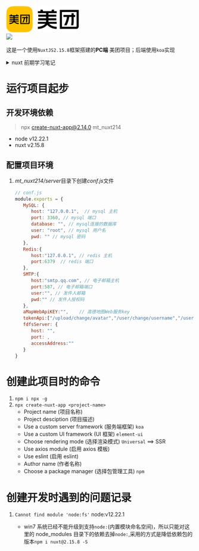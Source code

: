 <img src="./assets/images/logo.png">

<br/>
<img src="https://www.nuxtjs.cn/NUXTJS-logo-800.png" width="195">


这是一个使用`NuxtJS2.15.8`框架搭建的**PC端** 美团项目；后端使用`koa`实现


<details>

<summary>nuxt 前期学习笔记</summary>

<br />

<a href="https://www.nuxtjs.cn/api" target="_blank">nuxt2.14.5中文文档</a>

[Nuxt2 官方英文文档](https://v2.nuxt.com/docs/get-started/installation)

- vue2
- vue router
- vuex (included only when using the store option)
- vue server renderer (excluded when using mode:'spa')
- vue-meta

### 工作流 （生命周期）

incoming request --> nuxtServerInit (Store action) --> middleware (1.nuxt.config.js;2.matching layout;3.matching page & children) --> validate() pages & children --> asyncData() & fetch() --> Render --> middleware

Nuxt with Koa
`vue init nuxt-community/koa-template <project_name>`

```
├─ assets // 静态资源文件目录
├─ backpack.config.js
├─ build // 编译打包文件
├─ components // 组件
├─ layouts // 布局文件 (页面结构复用)
├─ node_modules
├─ nuxt.config.js // nuxt 配置文件
├─ package-lock.json
├─ package.json
├─ pages // 页面 (默认创建路由)
├─ server // koa 相关
├─ static // 静态文件
├─ store // vuex 相关

```

创建即配置

#### 路由

1. pages/ **页面组件**目录下的 vue 文件名称 对应的就是 路由

#### 页面模板

2. layouts/ **模板组件** 目录下 vue 文件 即公共布局组件，可配置 pages/对应的路由中
   - `default.vue` 默认的公共模板组件，无须配置即存在
   - `layout`参数 声明对应的页面 模板布局组件
     ```js
     export default {
       layout: 'search', // 指定该布局模板为 pages/search.vue 所用；没配置则使用default.vue
     };
     ```
     - 模板组件需要`<nuxt />` 映射 对应的 pages/中的 vue 文件
3. components/ **普通组件**目录下 vue 文件 即普通组件，与非 SSR 无差别

`<nuxt/>` ==> `<router-view />`
`<nuxt-link/>` ==> `<router-link/>`

`nuxt.config.js` 全局配置文件 https://nuxtjs.org/docs/get-started/installation

#### 异步数据 & SSR 解析

_SSR 中 mounted 生命周期函数不会被执行即查看源码不会有新内容存在(虽然界面上可以看到对应的功能，但是查看源码不会有对应的内容展示)，只在 CSR 中是可以的！_**mounted 生命周期不能用于 SSR，但是仍然可以 CSR**

1. 使用 `asyncData()` 函数请求异步数据（用来处理组件中的数据）

   ```js
   export default {
     data() {
       return {
         list: [],
       };
     },
     async asyncData() {
       let {
         status,
         data: { list },
       } = await axios.get('http://127.0.0.1:3000/city/list'); // axios需要指定ip&port;否则默认请求80端口
       if (status === 200) {
         // 没有this， 返回对应的data()函数数据
         return {
           list,
         };
       }
     },
   };
   ```

2. SSR 解析：将数据通过 script 标签插入
   `<script type="text/javascript">window.__NUXT__={"layout":"","data":[],"error":null,"serverRendered":true};</script>`

#### vuex 数据交换 使用`fetch()` 方法

#### 首屏渲染数据(新开窗口与刷新)会调用`nuxtServerInit`方法，但是this.$router.push()跳转路由时是不会调用此方法的！

</details>

# 运行项目起步

## 开发环境依赖

> npx create-nuxt-app@2.14.0 mt_nuxt214

- node v12.22.1
- nuxt v2.15.8

## 配置项目环境

1. *mt_nuxt214/server*目录下创建*conf.js*文件
   ```js
   // conf.js
   module.exports = {
      MySQL: {
         host: "127.0.0.1",  // mysql 主机
         port: 3360, // mysql 端口
         database: "", // mysql连接的数据库
         user: "root", // mysql 用户名
         pwd: "" // mysql 密码
      },
      Redis:{
         host:"127.0.0.1", // redis 主机
         port:6379  // redis 端口
      },
      SMTP:{
         host:"smtp.qq.com", // 电子邮箱主机
         port:587, // 电子邮箱端口
         user:"", // 发件人邮箱
         pwd:"" // 发件人授权码
      },
      aMapWebApiKEY:"",    // 高德地图Web服务key
      tokenApi:["/upload/change/avatar","/user/change/username","/user/change/birthday","/user/change/password"],
      fdfsServer: {
         host: "",
         port: ,
         accessAddress:""
      }
   }
   ```

# 创建此项目时的命令

1. `npm i npx -g`
2. `npx create-nuxt-app <project-name>`
   - Project name (项目名称)
   - Project desciption (项目描述)
   - Use a custom server framework (服务端框架) `koa`
   - Use a custom UI framework (UI 框架) `element-ui`
   - Choose rendering mode (选择渲染模式) `Universal` ==> SSR
   - Use axios module (启用 axios 模板)
   - Use eslint (启用 eslint)
   - Author name (作者名称)
   - Choose a package manager (选择包管理工具) `npm`

# 创建开发时遇到的问题记录

1. `Cannot find module 'node:fs'` node:v12.22.1

   - win7 系统已经不能升级到支持`node:`(内置模块命名空间)，所以只能对这里的 node_modules 目录下的依赖去掉`node:`,采用的方式是降低依赖包的版本`npm i nuxt@2.15.8 -S`

